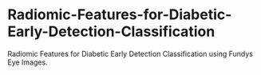 # Radiomic-Features-for-Diabetic-Early-Detection-Classification
 Radiomic Features for Diabetic Early Detection Classification using Fundys Eye Images.
